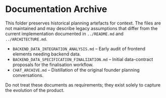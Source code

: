 # Documentation Archive

This folder preserves historical planning artefacts for context. The
files are not maintained and may describe legacy assumptions that differ
from the current implementation documented in `../README.md` and
`../ARCHITECTURE.md`.

- `BACKEND_DATA_INTEGRATION_ANALYSIS.md` – Early audit of frontend
  elements needing backend data.
- `BACKEND_DATA_SPECIFICATION_FINALIZATION.md` – Initial data-contract
  proposals for the finalisation workflow.
- `CHAT_ARCHIVE.md` – Distillation of the original founder planning
  conversations.

Do not treat these documents as requirements; they exist solely to
capture the evolution of the product.
